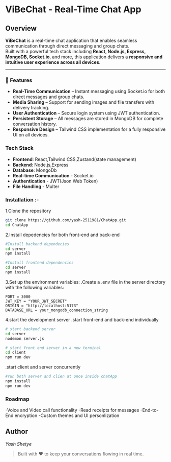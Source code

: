# ViBeChat - Real-Time Chat App

## Overview

**ViBeChat** is a real-time chat application that enables seamless communication through direct messaging and group chats.  
Built with a powerful tech stack including **React, Node.js, Express, MongoDB, Socket.io**, and more, this application delivers a **responsive and intuitive user experience across all devices**.

---

### 🚀 Features

- **Real-Time Communication** – Instant messaging using Socket.io for both direct messages and group chats.
- **Media Sharing** – Support for sending images and file transfers with delivery tracking.
- **User Authentication** – Secure login system using JWT authentication.
- **Persistent Storage** – All messages are stored in MongoDB for complete conversation history.
- **Responsive Design** – Tailwind CSS implementation for a fully responsive UI on all devices.

### Tech Stack

- **Frontend**: React,Tailwind CSS,Zustand(state management)
- **Backend**: Node.js,Express
- **Database**: MongoDb
- **Real-time Communication** - Socket.io
- **Authentication** - JWT(Json Web Token)
- **File Handling** - Multer

### Installation :-

1.Clone the repository

```bash
git clone https://github.com/yash-2511981/ChatApp.git
cd ChatApp
```

2.Install depedencies for both front-end and back-end

```bash
#Install backend dependecies
cd server
npm install

#Install frontend dependencies
cd server
npm install
```

3.Set up the environment variables:
.Create a .env file in the server directory with the following variables:
```
PORT = 3000
JWT_KEY = "YOUR_JWT_SECRET"
ORIGIN = "http://localhost:5173"
DATABASE_URL = your_mongodb_connection_string
```

4.start the development server
.start front-end and back-end individually 
```bash
# start backend server
cd server
nodemon server.js

# start front end server in a new terminal
cd client
npm run dev
```

.start client and server concurrently
```bash
#run both server and clien at once inside chatApp
npm install
npm run dev
```

### Roadmap
-Voice and Video call functionality
-Read receipts for messages
-End-to-End encryption
-Custom themes and UI personlization

## Author 
_Yash Shetye_

> Built with ❤️ to keep your conversations flowing in real time.
